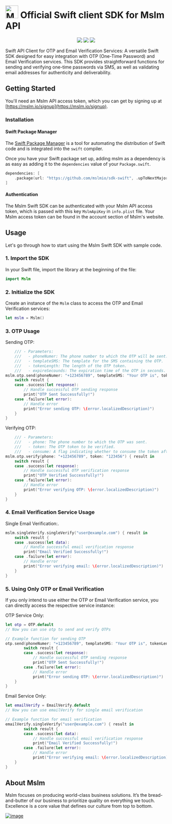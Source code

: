 # [<img src="https://avatars.githubusercontent.com/u/50307970?s=200&v=4" alt="Mslm" width="40"/>](https://mslm.io/) Official Swift client SDK for Mslm API
<p align="center">
<a href="https://github.com/mslmio/sdk-swift"><img src="https://img.shields.io/badge/build-passing-%231CB735"></a>
<a href="https://github.com/mslmio/sdk-swift"><img src="https://img.shields.io/badge/Swift-Doc-DE5C43.svg?logo=swift"></a>
<a href="https://swift.org/package-manager/"><img src="https://img.shields.io/badge/SPM-supported-DE5C43.svg?style=flat"></a>
</p>

Swift API Client for OTP and Email Verification Services: A versatile Swift SDK designed for easy integration with OTP (One-Time Password) and Email Verification services. This SDK provides straightforward functions for sending and verifying one-time passwords via SMS, as well as validating email addresses for authenticity and deliverability.

## Getting Started

You'll need an Mslm API access token, which you can get by signing up at [https://mslm.io/signup](https://mslm.io/signup).

### Installation

#### Swift Package Manager

The [Swift Package Manager](https://swift.org/package-manager/) is a tool for automating the distribution of Swift code and is integrated into the `swift` compiler.

Once you have your Swift package set up, adding mslm as a dependency is as easy as adding it to the `dependencies` value of your `Package.swift`.

```swift
dependencies: [
    .package(url: "https://github.com/mslmio/sdk-swift", .upToNextMajor(from: "0.1.0"))
]
```

#### Authentication

The Mslm Swift SDK can be authenticated with your Mslm API access token, which is passed with this key `MslmApiKey` in `info.plist` file. Your Mslm access token can be found in the account section of Mslm's website.

## Usage

Let's go through how to start using the Mslm Swift SDK with sample code.

### 1. Import the SDK

In your Swift file, import the library at the beginning of the file:

```swift
import Mslm
```

### 2. Initialize the SDK

Create an instance of the `Mslm` class to access the OTP and Email Verification services:

```swift
let mslm = Mslm()
```

### 3. OTP Usage

Sending OTP:

```swift
    /// - Parameters:
    ///   - phoneNumer: The phone number to which the OTP will be sent.
    ///   - templateSMS: The template for the SMS containing the OTP.
    ///   - tokenLength: The length of the OTP token.
    ///   - expireSecounds: The expiration time of the OTP in seconds.
mslm.otp.send(phoneNumer: "+123456789", templateSMS: "Your OTP is", tokenLength: 6, expireSeconds: 60) { result in
    switch result {
    case .success(let response):
        // Handle successful OTP sending response
        print("OTP Sent Successfully!")
    case .failure(let error):
        // Handle error
        print("Error sending OTP: \(error.localizedDescription)")
    }
}
```

Verifying OTP:

```swift
    /// - Parameters:
    ///   - phone: The phone number to which the OTP was sent.
    ///   - token: The OTP token to be verified.
    ///   - consume: A flag indicating whether to consume the token after verification (default is `true`).
mslm.otp.verify(phone: "+123456789", token: "123456") { result in
    switch result {
    case .success(let response):
        // Handle successful OTP verification response
        print("OTP Verified Successfully!")
    case .failure(let error):
        // Handle error
        print("Error verifying OTP: \(error.localizedDescription)")
    }
}
```

### 4. Email Verification Service Usage

Single Email Verification:.

```swift
mslm.singleVerify.singleVerify("user@example.com") { result in
    switch result {
    case .success(let data):
        // Handle successful email verification response
        print("Email Verified Successfully!")
    case .failure(let error):
        // Handle error
        print("Error verifying email: \(error.localizedDescription)")
    }
}
```

### 5. Using Only OTP or Email Verification

If you only intend to use either the OTP or Email Verification service, you can directly access the respective service instance:

OTP Service Only:

```swift
let otp = OTP.default
// Now you can use otp to send and verify OTPs

// Example function for sending OTP
otp.send(phoneNumer: "+123456789", templateSMS: "Your OTP is", tokenLength: 6, expireSeconds: 60) { result in
        switch result {
        case .success(let response):
            // Handle successful OTP sending response
            print("OTP Sent Successfully!")
        case .failure(let error):
            // Handle error
            print("Error sending OTP: \(error.localizedDescription)")
    }
}
```

Email Service Only:

```swift
let emailVerify = EmailVerify.default
// Now you can use emailVerify for single email verification

// Example function for email verification
emailVerify.singleVerify("user@example.com") { result in
        switch result {
        case .success(let data):
            // Handle successful email verification response
            print("Email Verified Successfully!")
        case .failure(let error):
            // Handle error
            print("Error verifying email: \(error.localizedDescription)")
    }
}
```

## About Mslm

Mslm focuses on producing world-class business solutions. It’s the bread-and-butter of our business to prioritize quality on everything we touch. Excellence is a core value that defines our culture from top to bottom.

[![image](https://avatars.githubusercontent.com/u/50307970?s=200&v=4)](https://mslm.io/)
